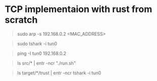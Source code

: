 # TCP implementaion with rust from scratch

> sudo arp -s 192.168.0.2 <MAC_ADDRESS>

> sudo tshark -i tun0

> ping -I tun0 192.168.0.2

> ls src/* | entr -ncr "./run.sh"

> ls target/*/trust | entr -ncr tshark -i tun0